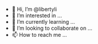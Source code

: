 - 👋 Hi, I’m @libertyli
- 👀 I’m interested in ...
- 🌱 I’m currently learning ...
- 💞️ I’m looking to collaborate on ...
- 📫 How to reach me ...

<!---
libertyli/libertyli is a ✨ special ✨ repository because its `README.md` (this file) appears on your GitHub profile.
You can click the Preview link to take a look at your changes.
--->

